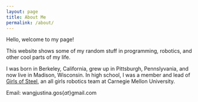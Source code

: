 ```yaml
---
layout: page
title: About Me
permalink: /about/
---
```

Hello, welcome to my page!

This website shows some of my random stuff in programming, robotics, and other cool parts of my life. 

I was born in Berkeley, California, grew up in Pittsburgh, Pennslyvania, and now live in Madison, Wisconsin. In high school, I was a member and lead of [Girls of Steel](http://girlsofsteelrobotics.com/blog/), an all girls robotics team at Carnegie Mellon University. 


Email: wangjustina.gos{_at_}gmail.com